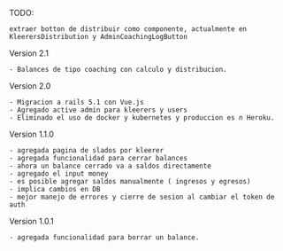 TODO:
    
    extraer botton de distribuir como componente, actualmente en KleerersDistribution y AdminCoachingLogButton

Version 2.1
    
    - Balances de tipo coaching con calculo y distribucion.

Version 2.0

    - Migracion a rails 5.1 con Vue.js 
    - Agregado active admin para kleerers y users
    - Eliminado el uso de docker y kubernetes y produccion es n Heroku.

Version 1.1.0

    - agregada pagina de slados por kleerer
    - agregada funcionalidad para cerrar balances
    - ahora un balance cerrado va a saldos directamente
    - agregado el input money
    - es posible agregar saldos manualmente ( ingresos y egresos)
    - implica cambios en DB
    - mejor manejo de errores y cierre de sesion al cambiar el token de auth

Version 1.0.1

    - agregada funcionalidad para borrar un balance.
